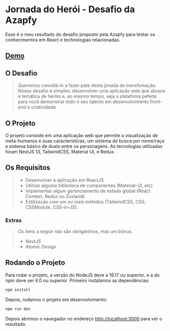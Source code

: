 # Jornada do Herói - Desafio da Azapfy

Esse é o meu resultado do desafio proposto pela Azapfy para testar os conhecimentos em React e
technologias relacionadas.

## [Demo](https://jornada-do-heroi.stellarwind.com.br/)

## O Desafio

> Queremos convidá-lo a fazer pate desta jonada de transfomação. Nosso desafio é
> simples: desenvolver uma aplicação web que abrace a temática de heróis e, ao mesmo tempo,
> seja a platafoma pefeita para você demonstrar todo o seu talento em desenvolvimento front-
> end e criatividade.

## O Projeto

O projeto consiste em uma aplicação web que permite a visualização de meta-humanos e suas
características, um sistema de busca por nome/raça e sistema básico de duelo entre os
personagens. As tecnologias utilizadas foram NextJS 13, TailwindCSS, Material UI, e Redux.

## Os Requisitos

> - Desenvolver a aplicação em ReactJS
> - Utilizar alguma biblioteca de componentes (Material-UI, etc)
> - Implementar algum gerenciamento de estado global (React Context, Redux ou Zustand)
> - Estilização com um ou mais métodos (TailwindCSS, CSS, CSSModule, CSS-in-JS).

### Extras

> Os itens a seguir não são obrigatórios, mas um bônus.
>
> - NextJS
> - Atomic Design

## Rodando o Projeto

Para rodar o projeto, a versão do NodeJS deve a 18.17 ou superior, e a do npm deve ser 6.0 ou superior. Primeiro instalamos as dependências:

```bash
npm install
```

Depois, rodamos o projeto em desenvolvimento:

```bash
npm run dev
```

Depois abrimos o navegador no endereço [http://localhost:3000](http://localhost:3000) para ver o resultado.
